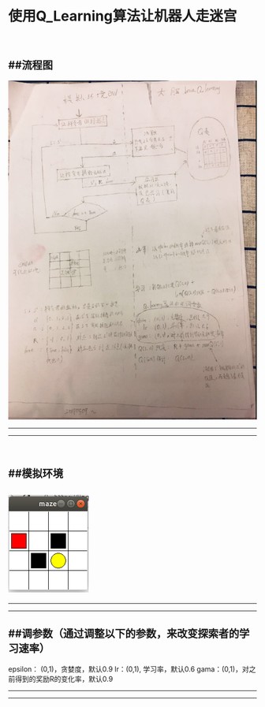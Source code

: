 使用Q_Learning算法让机器人走迷宫
=== 
  <br />
  
##流程图
---
![](pictures/flowChart.png)
***
***

  <br />
  
##模拟环境
-----
![](https://github.com/guofengqian/learning/blob/master/ReinforcementLearning/Q_learning_maze/pictures/maze.png)
---
***
***

##调参数（通过调整以下的参数，来改变探索者的学习速率）
---
epsilon： (0,1)，贪婪度，默认0.9
lr：(0,1), 学习率，默认0.6
gama：(0,1)，对之前得到的奖励R的变化率，默认0.9
***
***
